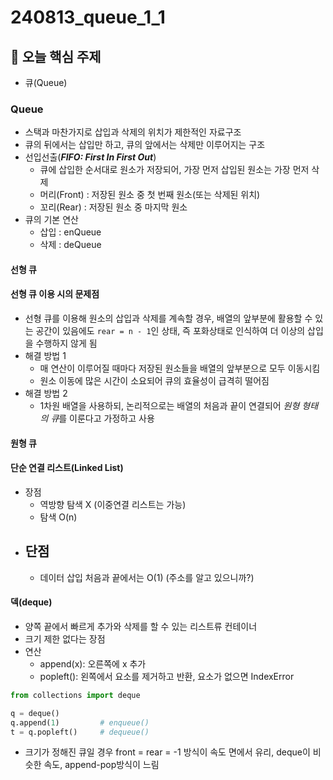 # 240813_queue_1_1

## 📌 오늘 핵심 주제
- 큐(Queue)

### Queue
- 스택과 마찬가지로 삽입과 삭제의 위치가 제한적인 자료구조
- 큐의 뒤에서는 삽입만 하고, 큐의 앞에서는 삭제만 이루어지는 구조
- 선입선출(***FIFO: First In First Out***)
    - 큐에 삽입한 순서대로 원소가 저장되어, 가장 먼저 삽입된 원소는 가장 먼저 삭제
    - 머리(Front) : 저장된 원소 중 첫 번째 원소(또는 삭제된 위치)
    - 꼬리(Rear) : 저장된 원소 중 마지막 원소
- 큐의 기본 연산
    - 삽입 : enQueue
    - 삭제 : deQueue

#### 선형 큐
#### 선형 큐 이용 시의 문제점
- 선형 큐를 이용해 원소의 삽입과 삭제를 계속할 경우, 배열의 앞부분에 활용할 수 있는 공간이 있음에도 `rear = n - 1`인 상태, 즉 포화상태로 인식하여 더 이상의 삽입을 수행하지 않게 됨
- 해결 방법 1
    - 매 연산이 이루어질 때마다 저장된 원소들을 배열의 앞부분으로 모두 이동시킴
    - 원소 이동에 많은 시간이 소요되어 큐의 효율성이 급격히 떨어짐
- 해결 방법 2
    - 1차원 배열을 사용하되, 논리적으로는 배열의 처음과 끝이 연결되어 *원형 형태의 큐*를 이룬다고 가정하고 사용

#### 원형 큐
#### 단순 연결 리스트(Linked List)
- 장점
    - 역방향 탐색 X (이중연결 리스트는 가능)
    - 탐색 O(n)
- 단점
    - 
    - 데이터 삽입 처음과 끝에서는 O(1) (주소를 알고 있으니까?)
#### 덱(deque)
- 양쪽 끝에서 빠르게 추가와 삭제를 할 수 있는 리스트류 컨테이너
- 크기 제한 없다는 장점
- 연산
    - append(x): 오른쪽에 x 추가
    - popleft(): 왼쪽에서 요소를 제거하고 반환, 요소가 없으면 IndexError

```python
from collections import deque

q = deque()
q.append(1)         # enqueue()
t = q.popleft()     # dequeue()
```

- 크기가 정해진 큐일 경우 front = rear = -1 방식이 속도 면에서 유리, deque이 비슷한 속도, append-pop방식이 느림